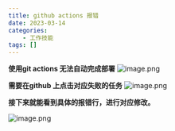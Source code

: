 ```yaml
---
title: github actions 报错
date: 2023-03-14
categories: 
	- 工作技能
tags: []
---
```

**使用git actions 无法自动完成部署**
![image.png](https://gitee.com/LeiQiCN/upload-img/raw/master/Image/20230314233936.png)


**需要在github 上点击对应失败的任务**
![image.png](https://gitee.com/LeiQiCN/upload-img/raw/master/Image/20230314234013.png)


**接下来就能看到具体的报错行，进行对应修改。**

![image.png](https://gitee.com/LeiQiCN/upload-img/raw/master/Image/20230314223800.png)

